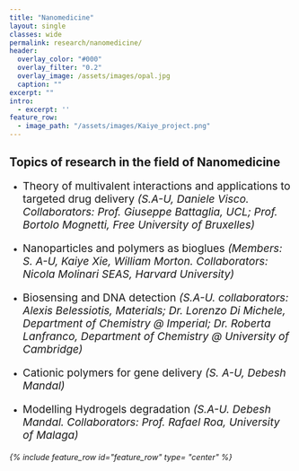 ```yaml
---
title: "Nanomedicine"
layout: single
classes: wide
permalink: research/nanomedicine/
header:
  overlay_color: "#000"
  overlay_filter: "0.2"
  overlay_image: /assets/images/opal.jpg
  caption: ""
excerpt: ""
intro: 
  - excerpt: ''
feature_row:
  - image_path: "/assets/images/Kaiye_project.png"
---
```

## Topics of research in the field of Nanomedicine

* <p style="font-size:19px"> Theory of multivalent interactions and applications to targeted drug delivery <em>(S.A-U, Daniele Visco. Collaborators: Prof. Giuseppe Battaglia, UCL; Prof. Bortolo Mognetti, Free University of Bruxelles)</em></p>
* <p style="font-size:19px"> Nanoparticles and polymers as bioglues <em>(Members: S. A-U, Kaiye Xie, William Morton. Collaborators: Nicola Molinari SEAS, Harvard University)</em></p>
* <p style="font-size:19px"> Biosensing and DNA detection <em>(S.A-U. collaborators: Alexis Belessiotis, Materials; Dr. Lorenzo Di Michele, Department of Chemistry @ Imperial; Dr. Roberta Lanfranco, Department of Chemistry @ University of Cambridge)</em></p>
* <p style="font-size:19px"> Cationic polymers for gene delivery <em>(S. A-U, Debesh Mandal)</em></p>
* <p style="font-size:19px"> Modelling Hydrogels degradation <em>(S.A-U. Debesh Mandal. Collaborators: Prof. Rafael Roa, University of Malaga)<em></p>

{% include feature_row id="feature_row" type= "center" %}


